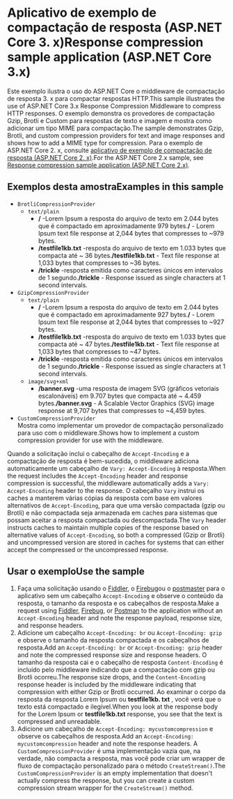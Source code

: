# <a name="response-compression-sample-application-aspnet-core-3x"></a><span data-ttu-id="ff5c6-101">Aplicativo de exemplo de compactação de resposta (ASP.NET Core 3. x)</span><span class="sxs-lookup"><span data-stu-id="ff5c6-101">Response compression sample application (ASP.NET Core 3.x)</span></span>

<span data-ttu-id="ff5c6-102">Este exemplo ilustra o uso do ASP.NET Core o middleware de compactação de resposta 3. x para compactar respostas HTTP.</span><span class="sxs-lookup"><span data-stu-id="ff5c6-102">This sample illustrates the use of ASP.NET Core 3.x Response Compression Middleware to compress HTTP responses.</span></span> <span data-ttu-id="ff5c6-103">O exemplo demonstra os provedores de compactação Gzip, Brotli e Custom para respostas de texto e imagem e mostra como adicionar um tipo MIME para compactação.</span><span class="sxs-lookup"><span data-stu-id="ff5c6-103">The sample demonstrates Gzip, Brotli, and custom compression providers for text and image responses and shows how to add a MIME type for compression.</span></span> <span data-ttu-id="ff5c6-104">Para o exemplo de ASP.NET Core 2. x, consulte [aplicativo de exemplo de compactação de resposta (ASP.NET Core 2. x)](https://github.com/dotnet/AspNetCore.Docs/tree/master/aspnetcore/performance/response-compression/samples/2.x).</span><span class="sxs-lookup"><span data-stu-id="ff5c6-104">For the ASP.NET Core 2.x sample, see [Response compression sample application (ASP.NET Core 2.x)](https://github.com/dotnet/AspNetCore.Docs/tree/master/aspnetcore/performance/response-compression/samples/2.x).</span></span>

## <a name="examples-in-this-sample"></a><span data-ttu-id="ff5c6-105">Exemplos desta amostra</span><span class="sxs-lookup"><span data-stu-id="ff5c6-105">Examples in this sample</span></span>

* `BrotliCompressionProvider`
  * `text/plain`
    * <span data-ttu-id="ff5c6-106">**/** -Lorem Ipsum a resposta do arquivo de texto em 2.044 bytes que é compactado em aproximadamente 979 bytes.</span><span class="sxs-lookup"><span data-stu-id="ff5c6-106">**/** - Lorem Ipsum text file response at 2,044 bytes that compresses to ~979 bytes.</span></span>
    * <span data-ttu-id="ff5c6-107">**/testfile1kb.txt** -resposta do arquivo de texto em 1.033 bytes que compacta até ~ 36 bytes.</span><span class="sxs-lookup"><span data-stu-id="ff5c6-107">**/testfile1kb.txt** - Text file response at 1,033 bytes that compresses to ~36 bytes.</span></span>
    * <span data-ttu-id="ff5c6-108">**/trickle** -resposta emitida como caracteres únicos em intervalos de 1 segundo.</span><span class="sxs-lookup"><span data-stu-id="ff5c6-108">**/trickle** - Response issued as single characters at 1 second intervals.</span></span>
* `GzipCompressionProvider`
  * `text/plain`
    * <span data-ttu-id="ff5c6-109">**/** -Lorem Ipsum a resposta do arquivo de texto em 2.044 bytes que é compactado em aproximadamente 927 bytes.</span><span class="sxs-lookup"><span data-stu-id="ff5c6-109">**/** - Lorem Ipsum text file response at 2,044 bytes that compresses to ~927 bytes.</span></span>
    * <span data-ttu-id="ff5c6-110">**/testfile1kb.txt** -resposta do arquivo de texto em 1.033 bytes que compacta até ~ 47 bytes.</span><span class="sxs-lookup"><span data-stu-id="ff5c6-110">**/testfile1kb.txt** - Text file response at 1,033 bytes that compresses to ~47 bytes.</span></span>
    * <span data-ttu-id="ff5c6-111">**/trickle** -resposta emitida como caracteres únicos em intervalos de 1 segundo.</span><span class="sxs-lookup"><span data-stu-id="ff5c6-111">**/trickle** - Response issued as single characters at 1 second intervals.</span></span>
  * `image/svg+xml`
    * <span data-ttu-id="ff5c6-112">**/banner.svg** -uma resposta de imagem SVG (gráficos vetoriais escalonáveis) em 9.707 bytes que compacta até ~ 4.459 bytes.</span><span class="sxs-lookup"><span data-stu-id="ff5c6-112">**/banner.svg** - A Scalable Vector Graphics (SVG) image response at 9,707 bytes that compresses to ~4,459 bytes.</span></span>
* `CustomCompressionProvider`<br><span data-ttu-id="ff5c6-113">Mostra como implementar um provedor de compactação personalizado para uso com o middleware.</span><span class="sxs-lookup"><span data-stu-id="ff5c6-113">Shows how to implement a custom compression provider for use with the middleware.</span></span>

<span data-ttu-id="ff5c6-114">Quando a solicitação inclui o cabeçalho de `Accept-Encoding` e a compactação de resposta é bem-sucedida, o middleware adiciona automaticamente um cabeçalho de `Vary: Accept-Encoding` à resposta.</span><span class="sxs-lookup"><span data-stu-id="ff5c6-114">When the request includes the `Accept-Encoding` header and response compression is successful, the middleware automatically adds a `Vary: Accept-Encoding` header to the response.</span></span> <span data-ttu-id="ff5c6-115">O cabeçalho `Vary` instrui os caches a manterem várias cópias da resposta com base em valores alternativos de `Accept-Encoding`, para que uma versão compactada (gzip ou Brotli) e não compactada seja armazenada em caches para sistemas que possam aceitar a resposta compactada ou descompactada.</span><span class="sxs-lookup"><span data-stu-id="ff5c6-115">The `Vary` header instructs caches to maintain multiple copies of the response based on alternative values of `Accept-Encoding`, so both a compressed (Gzip or Brotli) and uncompressed version are stored in caches for systems that can either accept the compressed or the uncompressed response.</span></span>

## <a name="use-the-sample"></a><span data-ttu-id="ff5c6-116">Usar o exemplo</span><span class="sxs-lookup"><span data-stu-id="ff5c6-116">Use the sample</span></span>

1. <span data-ttu-id="ff5c6-117">Faça uma solicitação usando o [Fiddler](https://www.telerik.com/fiddler), o [Firebug](https://getfirebug.com/)ou o [postmaster](https://www.getpostman.com/) para o aplicativo sem um cabeçalho `Accept-Encoding` e observe o conteúdo da resposta, o tamanho da resposta e os cabeçalhos de resposta.</span><span class="sxs-lookup"><span data-stu-id="ff5c6-117">Make a request using [Fiddler](https://www.telerik.com/fiddler), [Firebug](https://getfirebug.com/), or [Postman](https://www.getpostman.com/) to the application without an `Accept-Encoding` header and note the response payload, response size, and response headers.</span></span>
1. <span data-ttu-id="ff5c6-118">Adicione um cabeçalho `Accept-Encoding: br` ou `Accept-Encoding: gzip` e observe o tamanho da resposta compactada e os cabeçalhos de resposta.</span><span class="sxs-lookup"><span data-stu-id="ff5c6-118">Add an `Accept-Encoding: br` or `Accept-Encoding: gzip` header and note the compressed response size and response headers.</span></span> <span data-ttu-id="ff5c6-119">O tamanho da resposta cai e o cabeçalho de resposta `Content-Encoding` é incluído pelo middleware indicando que a compactação com gzip ou Brotli ocorreu.</span><span class="sxs-lookup"><span data-stu-id="ff5c6-119">The response size drops, and the `Content-Encoding` response header is included by the middleware indicating that compression with either Gzip or Brotli occurred.</span></span> <span data-ttu-id="ff5c6-120">Ao examinar o corpo da resposta da resposta Lorem Ipsum ou **testfile1kb. txt** , você verá que o texto está compactado e ilegível.</span><span class="sxs-lookup"><span data-stu-id="ff5c6-120">When you look at the response body for the Lorem Ipsum or **testfile1kb.txt** response, you see that the text is compressed and unreadable.</span></span>
1. <span data-ttu-id="ff5c6-121">Adicione um cabeçalho de `Accept-Encoding: mycustomcompression` e observe os cabeçalhos de resposta.</span><span class="sxs-lookup"><span data-stu-id="ff5c6-121">Add an `Accept-Encoding: mycustomcompression` header and note the response headers.</span></span> <span data-ttu-id="ff5c6-122">A `CustomCompressionProvider` é uma implementação vazia que, na verdade, não compacta a resposta, mas você pode criar um wrapper de fluxo de compactação personalizado para o método `CreateStream()`.</span><span class="sxs-lookup"><span data-stu-id="ff5c6-122">The `CustomCompressionProvider` is an empty implementation that doesn't actually compress the response, but you can create a custom compression stream wrapper for the `CreateStream()` method.</span></span>
